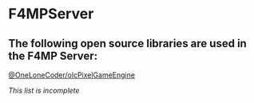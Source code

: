 # F4MPServer

## The following open source libraries are used in the F4MP Server:
[@OneLoneCoder/olcPixelGameEngine](https://github.com/OneLoneCoder/olcPixelGameEngine)

*This list is incomplete*
